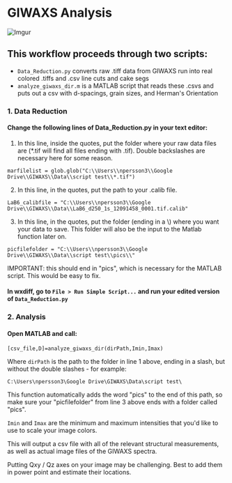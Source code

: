 # GIWAXS Analysis

![Imgur](https://i.imgur.com/GDL2HQP.png)

## This workflow proceeds through two scripts:
* `Data_Reduction.py` converts raw .tiff data from GIWAXS run into real colored .tiffs and .csv line cuts and cake segs
* `analyze_giwaxs_dir.m` is a MATLAB script that reads these .csvs and puts out a csv with d-spacings, grain sizes, and Herman's Orientation

### 1. Data Reduction
#### Change the following lines of Data_Reduction.py in your text editor:


1. In this line, inside the quotes, put the folder where your raw data files are (*.tif will find all files ending with .tif). Double backslashes are necessary here for some reason.

`marfilelist = glob.glob("C:\\Users\\npersson3\\Google Drive\\GIWAXS\\Data\\script test\\*.tif")`


2. In this line, in the quotes, put the path to your .calib file.

`LaB6_calibfile = "C:\\Users\\npersson3\\Google Drive\\GIWAXS\\Data\\LaB6_d250_1s_12091458_0001.tif.calib"`


3. In this line, in the quotes, put the folder (ending in a \\) where you want your data to save. This folder will also be the input to the Matlab function later on.

`picfilefolder = "C:\\Users\\npersson3\\Google Drive\\GIWAXS\\Data\\script test\\pics\\"`

IMPORTANT: this should end in "pics", which is necessary for the MATLAB script. This would be easy to fix.

#### In wxdiff, go to `File > Run Simple Script...` and run your edited version of `Data_Reduction.py`

### 2. Analysis

#### Open MATLAB and call:

`[csv_file,D]=analyze_giwaxs_dir(dirPath,Imin,Imax)`

Where `dirPath` is the path to the folder in line 1 above, ending in a slash, but without the double slashes - for example:

`C:\Users\npersson3\Google Drive\GIWAXS\Data\script test\`

This function automatically adds the word "pics" to the end of this path, so make sure your "picfilefolder" from line 3 above ends with a folder called "pics".

`Imin` and `Imax` are the minimum and maximum intensities that you'd like to use to scale your image colors.

This will output a csv file with all of the relevant structural measurements, as well as actual image files of the GIWAXS spectra.

Putting Qxy / Qz axes on your image may be challenging. Best to add them in power point and estimate their locations.
